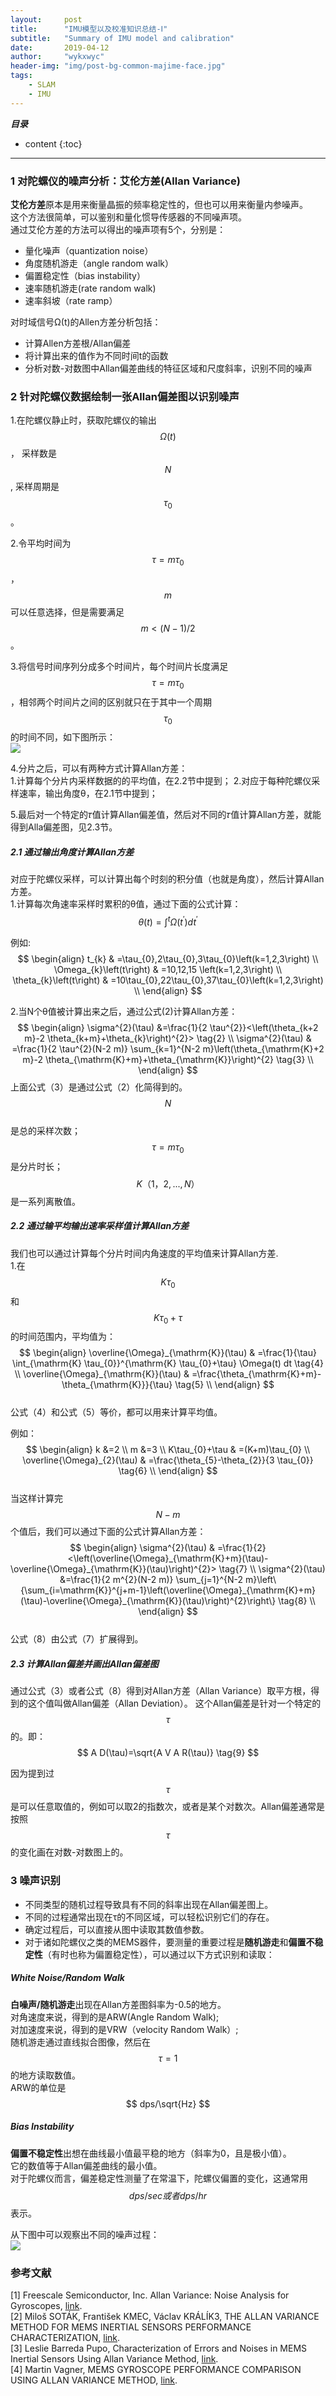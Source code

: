 ```yaml
---
layout:     post
title:      "IMU模型以及校准知识总结-Ⅰ"
subtitle:   "Summary of IMU model and calibration"
date:       2019-04-12
author:     "wykxwyc"
header-img: "img/post-bg-common-majime-face.jpg"
tags:
    - SLAM
    - IMU
---
```


___目录___

* content
{:toc}

---

### 1 对陀螺仪的噪声分析：艾伦方差(Allan Variance)
**艾伦方差**原本是用来衡量晶振的频率稳定性的，但也可以用来衡量内参噪声。   
这个方法很简单，可以鉴别和量化惯导传感器的不同噪声项。    
通过艾伦方差的方法可以得出的噪声项有5个，分别是：    
* 量化噪声（quantization noise）
* 角度随机游走（angle random walk）
* 偏置稳定性（bias instability）
* 速率随机游走(rate random walk)
* 速率斜坡（rate ramp）

对时域信号Ω(t)的Allen方差分析包括：   
* 计算Allen方差根/Allan偏差
* 将计算出来的值作为不同时间t的函数
* 分析对数-对数图中Allan偏差曲线的特征区域和尺度斜率，识别不同的噪声

### 2 针对陀螺仪数据绘制一张Allan偏差图以识别噪声
1.在陀螺仪静止时，获取陀螺仪的输出
$$
\Omega(t)
$$
，
采样数是
$$
N
$$
,
采样周期是
$$
\tau_{0}
$$
。       

2.令平均时间为
$$
\tau=m \tau_{0}
$$
，
$$
m
$$
可以任意选择，但是需要满足
$$
m<(N-1) / 2
$$
。      

3.将信号时间序列分成多个时间片，每个时间片长度满足
$$
\tau=m \tau_{0}
$$
，相邻两个时间片之间的区别就只在于其中一个周期
$$
\tau_{0}
$$
的时间不同，如下图所示：      
![](/img/in-post/post-Summary-of-IMU/figure1-sample.png)

4.分片之后，可以有两种方式计算Allan方差：     
1.计算每个分片内采样数据的的平均值，在2.2节中提到；
2.对应于每种陀螺仪采样速率，输出角度θ，在2.1节中提到；      

5.最后对一个特定的𝜏值计算Allan偏差值，然后对不同的𝜏值计算Allan方差，就能得到Alla偏差图，见2.3节。

##### 2.1 通过输出角度计算Allan方差
对应于陀螺仪采样，可以计算出每个时刻的积分值（也就是角度），然后计算Allan方差。      
1.计算每次角速率采样时累积的θ值，通过下面的公式计算：      
$$
\theta(t)=\int^{t} \Omega\left(t^{\prime}\right) d t^{\prime} \tag{1}
$$

例如:     
$$
\begin{align}
t_{k} & =\tau_{0},2\tau_{0},3\tau_{0}\left(k=1,2,3\right) \\
\Omega_{k}\left(t\right) & =10,12,15 \left(k=1,2,3\right) \\
\theta_{k}\left(t\right) & =10\tau_{0},22\tau_{0},37\tau_{0}\left(k=1,2,3\right) \\
\end{align}
$$

2.当N个θ值被计算出来之后，通过公式(2)计算Allan方差：   
$$
\begin{align}
\sigma^{2}(\tau) &=\frac{1}{2 \tau^{2}}<\left(\theta_{k+2 m}-2 \theta_{k+m}+\theta_{k}\right)^{2}> \tag{2} \\
\sigma^{2}(\tau) & =\frac{1}{2 \tau^{2}(N-2 m)} \sum_{k=1}^{N-2 m}\left(\theta_{\mathrm{K}+2 m}-2 \theta_{\mathrm{K}+m}+\theta_{\mathrm{K}}\right)^{2} \tag{3} \\
\end{align}
$$
上面公式（3）是通过公式（2）化简得到的。      
$$
N
$$     
是总的采样次数；      
$$
\tau=m \tau_{0}
$$
是分片时长；      
$$
K（1，2,...,N）
$$
是一系列离散值。

##### 2.2 通过输平均输出速率采样值计算Allan方差
我们也可以通过计算每个分片时间内角速度的平均值来计算Allan方差.      
1.在
$$
K \tau_{0}
$$
和
$$
K \tau_{0}+\tau
$$
的时间范围内，平均值为：      
$$
\begin{align}
\overline{\Omega}_{\mathrm{K}}(\tau) & =\frac{1}{\tau} \int_{\mathrm{K} \tau_{0}}^{\mathrm{K} \tau_{0}+\tau} \Omega(t) dt \tag{4} \\
\overline{\Omega}_{\mathrm{K}}(\tau) & =\frac{\theta_{\mathrm{K}+m}-\theta_{\mathrm{K}}}{\tau} \tag{5} \\
\end{align}
$$      
公式（4）和公式（5）等价，都可以用来计算平均值。

例如：      
$$
\begin{align}
k &=2 \\
m &=3 \\
K\tau_{0}+\tau & =(K+m)\tau_{0} \\
\overline{\Omega}_{2}(\tau) & =\frac{\theta_{5}-\theta_{2}}{3 \tau_{0}} \tag{6} \\
\end{align}
$$      
当这样计算完
$$
N-m
$$
个值后，我们可以通过下面的公式计算Allan方差：      
$$
\begin{align}
\sigma^{2}(\tau) & =\frac{1}{2}<\left(\overline{\Omega}_{\mathrm{K}+m}(\tau)-\overline{\Omega}_{\mathrm{K}}(\tau)\right)^{2}> \tag{7} \\
\sigma^{2}(\tau) &=\frac{1}{2 m^{2}(N-2 m)} \sum_{j=1}^{N-2 m}\left\{\sum_{i=\mathrm{K}}^{j+m-1}\left(\overline{\Omega}_{\mathrm{K}+m}(\tau)-\overline{\Omega}_{\mathrm{K}}(\tau)\right)^{2}\right\} \tag{8} \\
\end{align}
$$     
公式（8）由公式（7）扩展得到。


##### 2.3 计算Allan偏差并画出Allan偏差图
通过公式（3）或者公式（8）得到对Allan方差（Allan Variance）取平方根，得到的这个值叫做Allan偏差（Allan Deviation）。
这个Allan偏差是针对一个特定的
$$
\tau
$$
的。即：      
$$
A D(\tau)=\sqrt{A V A R(\tau)} \tag{9}
$$      

因为提到过
$$
\tau
$$
是可以任意取值的，例如可以取2的指数次，或者是某个对数次。Allan偏差通常是按照
$$
\tau
$$
的变化画在对数-对数图上的。

### 3 噪声识别
* 不同类型的随机过程导致具有不同的斜率出现在Allan偏差图上。 
* 不同的过程通常出现在τ的不同区域，可以轻松识别它们的存在。 
* 确定过程后，可以直接从图中读取其数值参数。 
* 对于诸如陀螺仪之类的MEMS器件，要测量的重要过程是**随机游走**和**偏置不稳定性**（有时也称为偏置稳定性），可以通过以下方式识别和读取：

##### White Noise/Random Walk
**白噪声/随机游走**出现在Allan方差图斜率为-0.5的地方。      
对角速度来说，得到的是ARW(Angle Random Walk);      
对加速度来说，得到的是VRW（velocity Random Walk）;      
随机游走通过直线拟合图像，然后在
$$
\tau=1
$$
的地方读取数值。      
ARW的单位是
$$
dps/\sqrt{Hz}
$$

##### Bias Instability
**偏置不稳定性**出想在曲线最小值最平稳的地方（斜率为0，且是极小值）。      
它的数值等于Allan偏差曲线的最小值。      
对于陀螺仪而言，偏差稳定性测量了在常温下，陀螺仪偏置的变化，这通常用
$$
dps/sec 或者 dps/hr
$$
表示。


从下图中可以观察出不同的噪声过程：      
![](/img/in-post/post-Summary-of-IMU/figure2-variance.png)


### 参考文献
[1] Freescale Semiconductor, Inc. Allan Variance: Noise Analysis for Gyroscopes, [link](http://cache.freescale.com/files/sensors/doc/app_note/AN5087.pdf).    
[2] Miloš SOTÁK, František KMEC, Václav KRÁLÍK3, THE ALLAN VARIANCE METHOD FOR MEMS INERTIAL SENSORS PERFORMANCE CHARACTERIZATION, [link](https://pdfs.semanticscholar.org/754c/888068ca2d4cb2be42bc1936074f86353df1.pdf).  
[3] Leslie Barreda Pupo, Characterization of Errors and Noises in MEMS Inertial Sensors Using Allan Variance Method, [link](https://upcommons.upc.edu/bitstream/handle/2117/103849/MScLeslieB.pdf?sequence=1&isAllowed=y).  
[4] Martin Vagner, MEMS GYROSCOPE PERFORMANCE COMPARISON USING ALLAN VARIANCE METHOD, [link](http://home.engineering.iastate.edu/~shermanp/AERE432/lectures/Rate%20Gyros/14-xvagne04.pdf).   

